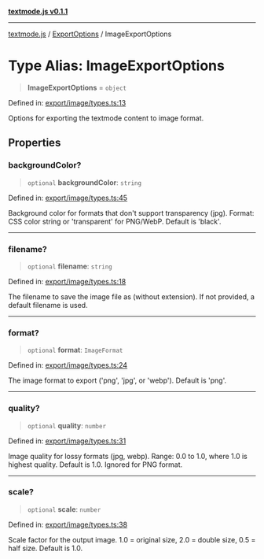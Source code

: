 [**textmode.js v0.1.1**](../../../../README.md)

***

[textmode.js](../../../../README.md) / [ExportOptions](../README.md) / ImageExportOptions

# Type Alias: ImageExportOptions

> **ImageExportOptions** = `object`

Defined in: [export/image/types.ts:13](https://github.com/humanbydefinition/textmode.js-dev/blob/a65ef74f9f1cec2f9aa76c00793fa738c0824751/src/export/image/types.ts#L13)

Options for exporting the textmode content to image format.

## Properties

### backgroundColor?

> `optional` **backgroundColor**: `string`

Defined in: [export/image/types.ts:45](https://github.com/humanbydefinition/textmode.js-dev/blob/a65ef74f9f1cec2f9aa76c00793fa738c0824751/src/export/image/types.ts#L45)

Background color for formats that don't support transparency (jpg).
Format: CSS color string or 'transparent' for PNG/WebP.
Default is 'black'.

***

### filename?

> `optional` **filename**: `string`

Defined in: [export/image/types.ts:18](https://github.com/humanbydefinition/textmode.js-dev/blob/a65ef74f9f1cec2f9aa76c00793fa738c0824751/src/export/image/types.ts#L18)

The filename to save the image file as (without extension). 
If not provided, a default filename is used.

***

### format?

> `optional` **format**: `ImageFormat`

Defined in: [export/image/types.ts:24](https://github.com/humanbydefinition/textmode.js-dev/blob/a65ef74f9f1cec2f9aa76c00793fa738c0824751/src/export/image/types.ts#L24)

The image format to export ('png', 'jpg', or 'webp').
Default is 'png'.

***

### quality?

> `optional` **quality**: `number`

Defined in: [export/image/types.ts:31](https://github.com/humanbydefinition/textmode.js-dev/blob/a65ef74f9f1cec2f9aa76c00793fa738c0824751/src/export/image/types.ts#L31)

Image quality for lossy formats (jpg, webp). 
Range: 0.0 to 1.0, where 1.0 is highest quality.
Default is 1.0. Ignored for PNG format.

***

### scale?

> `optional` **scale**: `number`

Defined in: [export/image/types.ts:38](https://github.com/humanbydefinition/textmode.js-dev/blob/a65ef74f9f1cec2f9aa76c00793fa738c0824751/src/export/image/types.ts#L38)

Scale factor for the output image.
1.0 = original size, 2.0 = double size, 0.5 = half size.
Default is 1.0.
